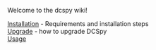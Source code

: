 Welcome to the dcspy wiki!

[Installation](installation) - Requirements and installation steps  
[Upgrade](upgrade) - how to upgrade DCSpy  
[Usage](usage)  